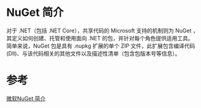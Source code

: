 # NuGet 简介


对于 .NET（包括 .NET Core），共享代码的 Microsoft 支持的机制则为 NuGet ，其定义如何创建、托管和使用面向 .NET 的包，并针对每个角色提供适用工具。
简单来说，NuGet 包是具有 .nupkg 扩展的单个 ZIP 文件，此扩展包含编译代码 (Dll)、与该代码相关的其他文件以及描述性清单（包含包版本号等信息）。

# 参考
[微软NuGet 简介](https://docs.microsoft.com/zh-cn/nuget/what-is-nuget#comments-contributions-and-issues)